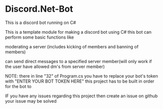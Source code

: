 # Discord.Net-Bot
This is a discord bot running on C#

This is a template module for making a discord bot using C# this bot can perform some basic functions
like

moderating a server (includes kicking of members and banning of members)

can send direct messages to a specified server member(will only work if the user have allowed dm's from server member)

NOTE:
there in line "32" of Program.cs you have to replace your bot's token with "ENTER YOUR BOT TOKEN HERE"
this project has to be built in order for the bot to 

IF you have any issues regarding this project then create an issue on github your issue may be solved
